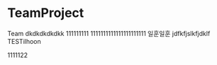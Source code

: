 # TeamProject
Team
dkdkdkdkdkk 111111111
1111111111111111111111
일훈일훈
jdfkfjslkfjdklf	TESTilhoon

1111122